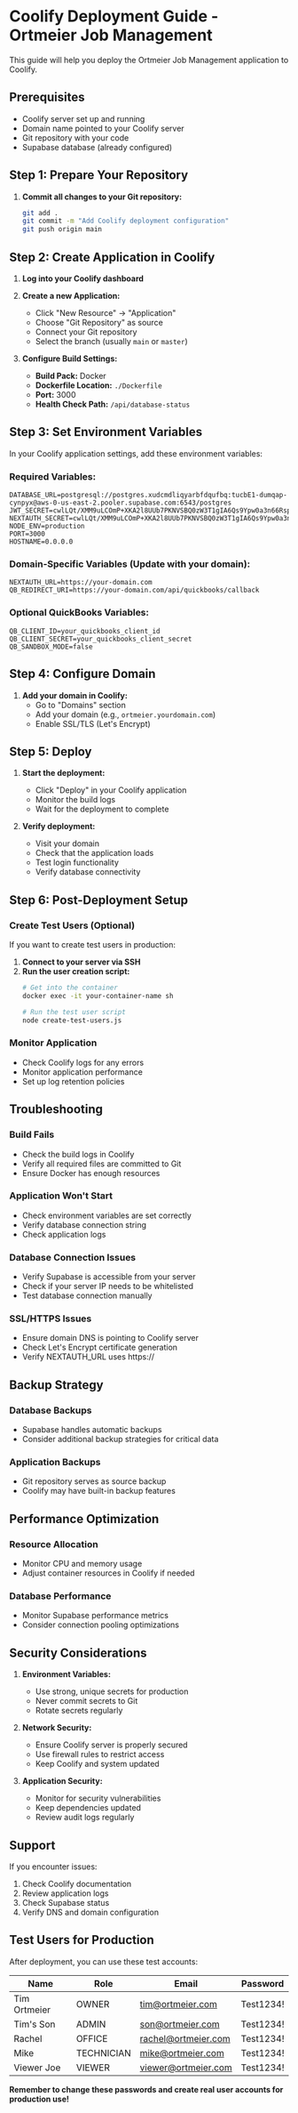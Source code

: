 # Coolify Deployment Guide - Ortmeier Job Management

This guide will help you deploy the Ortmeier Job Management application to Coolify.

## Prerequisites

- Coolify server set up and running
- Domain name pointed to your Coolify server
- Git repository with your code
- Supabase database (already configured)

## Step 1: Prepare Your Repository

1. **Commit all changes to your Git repository:**
   ```bash
   git add .
   git commit -m "Add Coolify deployment configuration"
   git push origin main
   ```

## Step 2: Create Application in Coolify

1. **Log into your Coolify dashboard**
2. **Create a new Application:**
   - Click "New Resource" → "Application"
   - Choose "Git Repository" as source
   - Connect your Git repository
   - Select the branch (usually `main` or `master`)

3. **Configure Build Settings:**
   - **Build Pack:** Docker
   - **Dockerfile Location:** `./Dockerfile`
   - **Port:** 3000
   - **Health Check Path:** `/api/database-status`

## Step 3: Set Environment Variables

In your Coolify application settings, add these environment variables:

### Required Variables:
```env
DATABASE_URL=postgresql://postgres.xudcmdliqyarbfdqufbq:tucbE1-dumqap-cynpyx@aws-0-us-east-2.pooler.supabase.com:6543/postgres
JWT_SECRET=cwlLQt/XMM9uLCOmP+XKA2l8UUb7PKNVSBQ0zW3T1gIA6Qs9Ypw0a3n66Rsp4buGYHTz6//wshSFaKE/CddnBw==
NEXTAUTH_SECRET=cwlLQt/XMM9uLCOmP+XKA2l8UUb7PKNVSBQ0zW3T1gIA6Qs9Ypw0a3n66Rsp4buGYHTz6//wshSFaKE/CddnBw==
NODE_ENV=production
PORT=3000
HOSTNAME=0.0.0.0
```

### Domain-Specific Variables (Update with your domain):
```env
NEXTAUTH_URL=https://your-domain.com
QB_REDIRECT_URI=https://your-domain.com/api/quickbooks/callback
```

### Optional QuickBooks Variables:
```env
QB_CLIENT_ID=your_quickbooks_client_id
QB_CLIENT_SECRET=your_quickbooks_client_secret
QB_SANDBOX_MODE=false
```

## Step 4: Configure Domain

1. **Add your domain in Coolify:**
   - Go to "Domains" section
   - Add your domain (e.g., `ortmeier.yourdomain.com`)
   - Enable SSL/TLS (Let's Encrypt)

## Step 5: Deploy

1. **Start the deployment:**
   - Click "Deploy" in your Coolify application
   - Monitor the build logs
   - Wait for the deployment to complete

2. **Verify deployment:**
   - Visit your domain
   - Check that the application loads
   - Test login functionality
   - Verify database connectivity

## Step 6: Post-Deployment Setup

### Create Test Users (Optional)
If you want to create test users in production:

1. **Connect to your server via SSH**
2. **Run the user creation script:**
   ```bash
   # Get into the container
   docker exec -it your-container-name sh
   
   # Run the test user script
   node create-test-users.js
   ```

### Monitor Application
- Check Coolify logs for any errors
- Monitor application performance
- Set up log retention policies

## Troubleshooting

### Build Fails
- Check the build logs in Coolify
- Verify all required files are committed to Git
- Ensure Docker has enough resources

### Application Won't Start
- Check environment variables are set correctly
- Verify database connection string
- Check application logs

### Database Connection Issues
- Verify Supabase is accessible from your server
- Check if your server IP needs to be whitelisted
- Test database connection manually

### SSL/HTTPS Issues
- Ensure domain DNS is pointing to Coolify server
- Check Let's Encrypt certificate generation
- Verify NEXTAUTH_URL uses https://

## Backup Strategy

### Database Backups
- Supabase handles automatic backups
- Consider additional backup strategies for critical data

### Application Backups
- Git repository serves as source backup
- Coolify may have built-in backup features

## Performance Optimization

### Resource Allocation
- Monitor CPU and memory usage
- Adjust container resources in Coolify if needed

### Database Performance
- Monitor Supabase performance metrics
- Consider connection pooling optimizations

## Security Considerations

1. **Environment Variables:**
   - Use strong, unique secrets for production
   - Never commit secrets to Git
   - Rotate secrets regularly

2. **Network Security:**
   - Ensure Coolify server is properly secured
   - Use firewall rules to restrict access
   - Keep Coolify and system updated

3. **Application Security:**
   - Monitor for security vulnerabilities
   - Keep dependencies updated
   - Review audit logs regularly

## Support

If you encounter issues:
1. Check Coolify documentation
2. Review application logs
3. Check Supabase status
4. Verify DNS and domain configuration

## Test Users for Production

After deployment, you can use these test accounts:

| Name | Role | Email | Password |
|------|------|-------|----------|
| Tim Ortmeier | OWNER | tim@ortmeier.com | Test1234! |
| Tim's Son | ADMIN | son@ortmeier.com | Test1234! |
| Rachel | OFFICE | rachel@ortmeier.com | Test1234! |
| Mike | TECHNICIAN | mike@ortmeier.com | Test1234! |
| Viewer Joe | VIEWER | viewer@ortmeier.com | Test1234! |

**Remember to change these passwords and create real user accounts for production use!**